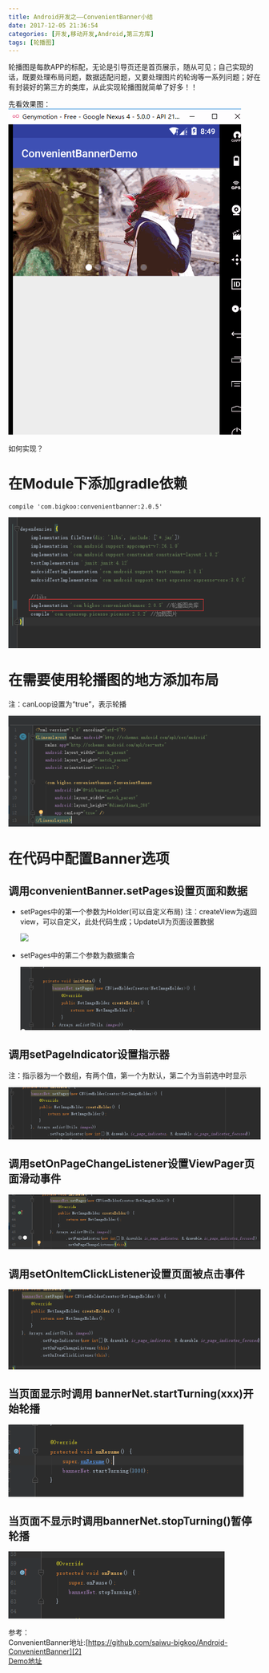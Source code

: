 ```yaml
---
title: Android开发之——ConvenientBanner小结
date: 2017-12-05 21:36:54
categories: [开发,移动开发,Android,第三方库]
tags: [轮播图]
---
```

轮播图是每款APP的标配，无论是引导页还是首页展示，随从可见；自己实现的话，既要处理布局问题，数据适配问题，又要处理图片的轮询等一系列问题；好在有封装好的第三方的类库，从此实现轮播图就简单了好多！！
<!--more-->
先看效果图：  
![轮播图][1]    

如何实现？  
# 在Module下添加gradle依赖
	compile 'com.bigkoo:convenientbanner:2.0.5'
![banner][3]

# 在需要使用轮播图的地方添加布局
注：canLoop设置为“true”，表示轮播   

![布局][4] 
# 在代码中配置Banner选项
## 调用convenientBanner.setPages设置页面和数据
- setPages中的第一个参数为Holder(可以自定义布局)
注：createView为返回view，可以自定义，此处代码生成；UpdateUI为页面设置数据

	![][5]
- setPages中的第二个参数为数据集合

	![data][6]


## 调用setPageIndicator设置指示器
注：指示器为一个数组，有两个值，第一个为默认，第二个为当前选中时显示

![indicator][7]
## 调用setOnPageChangeListener设置ViewPager页面滑动事件

![scroll][8]
## 调用setOnItemClickListener设置页面被点击事件

![click][9]
## 当页面显示时调用 bannerNet.startTurning(xxx)开始轮播

![loop][10]
## 当页面不显示时调用bannerNet.stopTurning()暂停轮播
![stop][11]


参考：    
ConvenientBanner地址:[https://github.com/saiwu-bigkoo/Android-ConvenientBanner][2]   
[Demo地址][12]


[1]: https://raw.githubusercontent.com/PGzxc/images/master/blog-images/android-viewpager.gif
[2]: https://github.com/saiwu-bigkoo/Android-ConvenientBanner
[3]: https://raw.githubusercontent.com/PGzxc/images/master/blog-images/android-banner.png
[4]: https://raw.githubusercontent.com/PGzxc/images/master/blog-images/android-banner_layout.png
[5]: https://raw.githubusercontent.com/PGzxc/images/master/blog-images/android-banner_holder.png
[6]: https://raw.githubusercontent.com/PGzxc/images/master/blog-images/android-banner_data.png
[7]: https://raw.githubusercontent.com/PGzxc/images/master/blog-images/android-banner_indicator.png
[8]: https://raw.githubusercontent.com/PGzxc/images/master/blog-images/android-banner_scroll.png
[9]: https://raw.githubusercontent.com/PGzxc/images/master/blog-images/android-banner_click.png
[10]: https://raw.githubusercontent.com/PGzxc/images/master/blog-images/android-banner_loop.png
[11]: https://raw.githubusercontent.com/PGzxc/images/master/blog-images/android-banner_stop.png
[12]: https://github.com/PGzxc/ConvenientBannerDemo